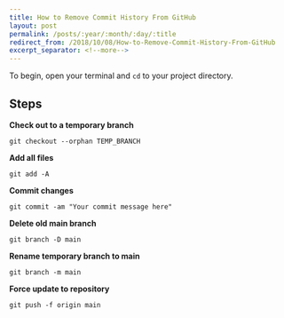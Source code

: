 ```yaml
---
title: How to Remove Commit History From GitHub
layout: post
permalink: /posts/:year/:month/:day/:title
redirect_from: /2018/10/08/How-to-Remove-Commit-History-From-GitHub
excerpt_separator: <!--more-->
---
```


To begin, open your terminal and `cd` to your project directory.

## Steps
**Check out to a temporary branch**

`git checkout --orphan TEMP_BRANCH`

**Add all files**

`git add -A`

**Commit changes**

`git commit -am "Your commit message here"`

**Delete old main branch**

`git branch -D main`

**Rename temporary branch to main**

`git branch -m main`

**Force update to repository**

`git push -f origin main`

<!--more-->